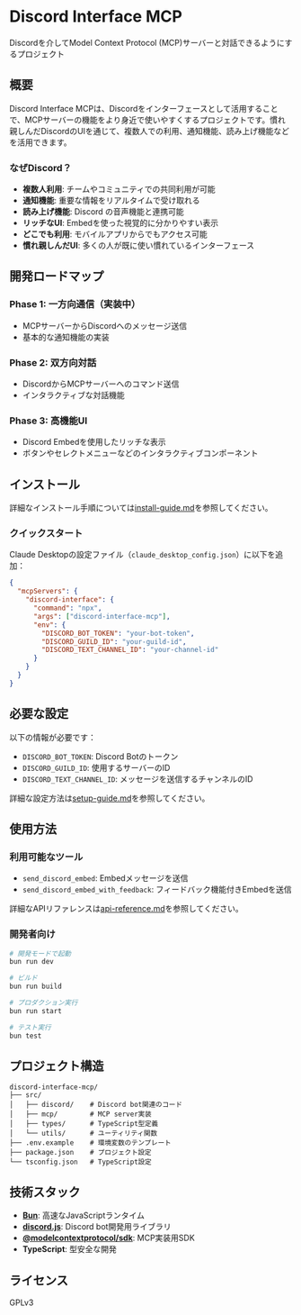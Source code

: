 # Discord Interface MCP

Discordを介してModel Context Protocol (MCP)サーバーと対話できるようにするプロジェクト

## 概要

Discord Interface MCPは、Discordをインターフェースとして活用することで、MCPサーバーの機能をより身近で使いやすくするプロジェクトです。慣れ親しんだDiscordのUIを通じて、複数人での利用、通知機能、読み上げ機能などを活用できます。

### なぜDiscord？

- **複数人利用**: チームやコミュニティでの共同利用が可能
- **通知機能**: 重要な情報をリアルタイムで受け取れる
- **読み上げ機能**: Discord の音声機能と連携可能
- **リッチなUI**: Embedを使った視覚的に分かりやすい表示
- **どこでも利用**: モバイルアプリからでもアクセス可能
- **慣れ親しんだUI**: 多くの人が既に使い慣れているインターフェース

## 開発ロードマップ

### Phase 1: 一方向通信（実装中）
- MCPサーバーからDiscordへのメッセージ送信
- 基本的な通知機能の実装

### Phase 2: 双方向対話
- DiscordからMCPサーバーへのコマンド送信
- インタラクティブな対話機能

### Phase 3: 高機能UI
- Discord Embedを使用したリッチな表示
- ボタンやセレクトメニューなどのインタラクティブコンポーネント

## インストール

詳細なインストール手順については[install-guide.md](./docs/install-guide.md)を参照してください。

### クイックスタート

Claude Desktopの設定ファイル（`claude_desktop_config.json`）に以下を追加：

```json
{
  "mcpServers": {
    "discord-interface": {
      "command": "npx",
      "args": ["discord-interface-mcp"],
      "env": {
        "DISCORD_BOT_TOKEN": "your-bot-token",
        "DISCORD_GUILD_ID": "your-guild-id",
        "DISCORD_TEXT_CHANNEL_ID": "your-channel-id"
      }
    }
  }
}
```

## 必要な設定

以下の情報が必要です：

- `DISCORD_BOT_TOKEN`: Discord Botのトークン
- `DISCORD_GUILD_ID`: 使用するサーバーのID
- `DISCORD_TEXT_CHANNEL_ID`: メッセージを送信するチャンネルのID

詳細な設定方法は[setup-guide.md](./docs/setup-guide.md)を参照してください。

## 使用方法

### 利用可能なツール

- `send_discord_embed`: Embedメッセージを送信
- `send_discord_embed_with_feedback`: フィードバック機能付きEmbedを送信

詳細なAPIリファレンスは[api-reference.md](./docs/api-reference.md)を参照してください。

### 開発者向け

```bash
# 開発モードで起動
bun run dev

# ビルド
bun run build

# プロダクション実行
bun run start

# テスト実行
bun test
```

## プロジェクト構造

```
discord-interface-mcp/
├── src/
│   ├── discord/    # Discord bot関連のコード
│   ├── mcp/        # MCP server実装
│   ├── types/      # TypeScript型定義
│   └── utils/      # ユーティリティ関数
├── .env.example    # 環境変数のテンプレート
├── package.json    # プロジェクト設定
└── tsconfig.json   # TypeScript設定
```

## 技術スタック

- **[Bun](https://bun.sh/)**: 高速なJavaScriptランタイム
- **[discord.js](https://discord.js.org/)**: Discord bot開発用ライブラリ
- **[@modelcontextprotocol/sdk](https://www.npmjs.com/package/@modelcontextprotocol/sdk)**: MCP実装用SDK
- **TypeScript**: 型安全な開発

## ライセンス

GPLv3

